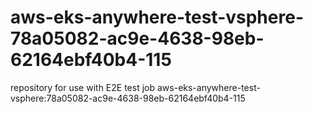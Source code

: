 # aws-eks-anywhere-test-vsphere-78a05082-ac9e-4638-98eb-62164ebf40b4-115
repository for use with E2E test job aws-eks-anywhere-test-vsphere:78a05082-ac9e-4638-98eb-62164ebf40b4-115
